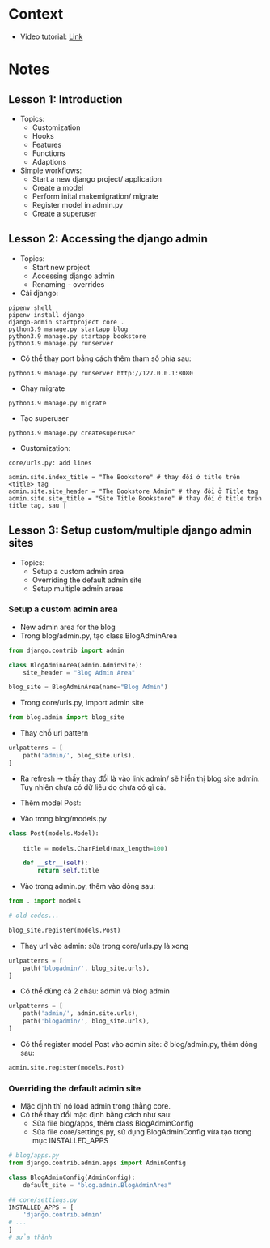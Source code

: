 # Context
- Video tutorial: [Link](https://www.youtube.com/watch?v=djHsh4V79Yo&list=PLOLrQ9Pn6cazhaxNDhcOIPYXt2zZhAXKO&index=2&ab_channel=VeryAcademy)

# Notes
## Lesson 1: Introduction
- Topics:
    - Customization
    - Hooks
    - Features
    - Functions
    - Adaptions
- Simple workflows:
    - Start a new django project/ application
    - Create a model
    - Perform inital makemigration/ migrate
    - Register model in admin.py
    - Create a superuser

## Lesson 2: Accessing the django admin
- Topics:
    - Start new project
    - Accessing django admin
    - Renaming - overrides
- Cài django:
```
pipenv shell
pipenv install django
django-admin startproject core .
python3.9 manage.py startapp blog
python3.9 manage.py startapp bookstore
python3.9 manage.py runserver
```
- Có thể thay port bằng cách thêm tham số phía sau:
```
python3.9 manage.py runserver http://127.0.0.1:8080
```
- Chạy migrate
```
python3.9 manage.py migrate
```
- Tạo superuser
```
python3.9 manage.py createsuperuser
```
- Customization:
```
core/urls.py: add lines

admin.site.index_title = "The Bookstore" # thay đổi ở title trên <title> tag
admin.site.site_header = "The Bookstore Admin" # thay đổi ở Title tag
admin.site.site_title = "Site Title Bookstore" # thay đổi ở title trên title tag, sau |
```

## Lesson 3: Setup custom/multiple django admin sites
- Topics:
    - Setup a custom admin area
    - Overriding the default admin site
    - Setup multiple admin areas
### Setup a custom admin area
- New admin area for the blog
- Trong blog/admin.py, tạo class BlogAdminArea
```python
from django.contrib import admin

class BlogAdminArea(admin.AdminSite):
    site_header = "Blog Admin Area"

blog_site = BlogAdminArea(name="Blog Admin")
```
- Trong core/urls.py, import admin site
```python
from blog.admin import blog_site
```
- Thay chỗ url pattern
```python
urlpatterns = [
    path('admin/', blog_site.urls),
]
```
- Ra refresh -> thấy thay đổi là vào link admin/ sẽ hiển thị blog site admin. Tuy nhiên chưa có dữ liệu do chưa có gì cả.

- Thêm model Post:
- Vào trong blog/models.py
```python
class Post(models.Model):
    
    title = models.CharField(max_length=100)

    def __str__(self):
        return self.title
```
- Vào trong admin.py, thêm vào dòng sau:
```python
from . import models

# old codes...

blog_site.register(models.Post)
```
- Thay url vào admin: sửa trong core/urls.py là xong
```python
urlpatterns = [
    path('blogadmin/', blog_site.urls),
]
```
- Có thể dùng cả 2 cháu: admin và blog admin
```python
urlpatterns = [
    path('admin/', admin.site.urls),
    path('blogadmin/', blog_site.urls),
]
```
- Có thể register model Post vào admin site: ở blog/admin.py, thêm dòng sau:
```python
admin.site.register(models.Post)
```
### Overriding the default admin site
- Mặc định thì nó load admin trong thằng core.
- Có thể thay đổi mặc định bằng cách như sau:
  - Sửa file blog/apps, thêm class BlogAdminConfig
  - Sửa file core/settings.py, sử dụng BlogAdminConfig vừa tạo trong mục INSTALLED_APPS
  
```python
# blog/apps.py
from django.contrib.admin.apps import AdminConfig

class BlogAdminConfig(AdminConfig):
    default_site = "blog.admin.BlogAdminArea"

## core/settings.py
INSTALLED_APPS = [
    'django.contrib.admin'
# ...
]
# sửa thành

```